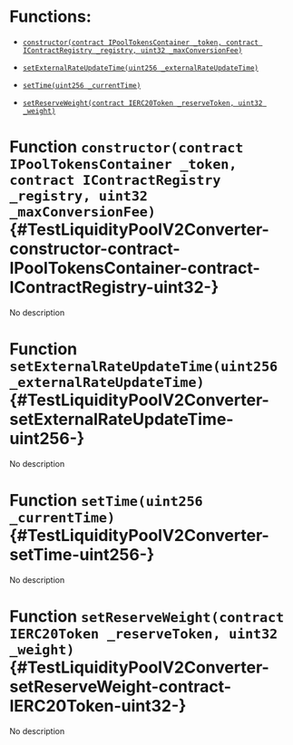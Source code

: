# Functions:

- [`constructor(contract IPoolTokensContainer _token, contract IContractRegistry _registry, uint32 _maxConversionFee)`](#TestLiquidityPoolV2Converter-constructor-contract-IPoolTokensContainer-contract-IContractRegistry-uint32-)

- [`setExternalRateUpdateTime(uint256 _externalRateUpdateTime)`](#TestLiquidityPoolV2Converter-setExternalRateUpdateTime-uint256-)

- [`setTime(uint256 _currentTime)`](#TestLiquidityPoolV2Converter-setTime-uint256-)

- [`setReserveWeight(contract IERC20Token _reserveToken, uint32 _weight)`](#TestLiquidityPoolV2Converter-setReserveWeight-contract-IERC20Token-uint32-)

# Function `constructor(contract IPoolTokensContainer _token, contract IContractRegistry _registry, uint32 _maxConversionFee)` {#TestLiquidityPoolV2Converter-constructor-contract-IPoolTokensContainer-contract-IContractRegistry-uint32-}

No description

# Function `setExternalRateUpdateTime(uint256 _externalRateUpdateTime)` {#TestLiquidityPoolV2Converter-setExternalRateUpdateTime-uint256-}

No description

# Function `setTime(uint256 _currentTime)` {#TestLiquidityPoolV2Converter-setTime-uint256-}

No description

# Function `setReserveWeight(contract IERC20Token _reserveToken, uint32 _weight)` {#TestLiquidityPoolV2Converter-setReserveWeight-contract-IERC20Token-uint32-}

No description
